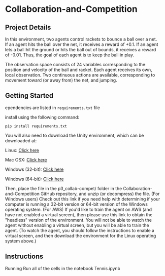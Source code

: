 # Collaboration-and-Competition

## Project Details

In this environment, two agents control rackets to bounce a ball over a net. If an agent hits the ball over the net, it receives a reward of +0.1. If an agent lets a ball hit the ground or hits the ball out of bounds, it receives a reward of -0.01. Thus, the goal of each agent is to keep the ball in play.

The observation space consists of 24 variables corresponding to the position and velocity of the ball and racket. Each agent receives its own, local observation. Two continuous actions are available, corresponding to movement toward (or away from) the net, and jumping. 
## Getting Started
ependencies are listed in `requirements.txt` file

install using the following command: 
```
pip install requirements.txt
``` 

You will also need to download the Unity environment, which can be downloaded at:

Linux: [Click here](https://s3-us-west-1.amazonaws.com/udacity-drlnd/P3/Tennis/Tennis_Linux.zip)

Mac OSX: [Click here](https://s3-us-west-1.amazonaws.com/udacity-drlnd/P3/Tennis/Tennis.app.zip)

Windows (32-bit): [Click here](https://s3-us-west-1.amazonaws.com/udacity-drlnd/P3/Tennis/Tennis_Windows_x86.zip)

Windows (64-bit): [Click here](https://s3-us-west-1.amazonaws.com/udacity-drlnd/P3/Tennis/Tennis_Windows_x86_64.zip)

Then, place the file in the p3_collab-compet/ folder in the Collaboration-and-Competition GitHub repository, and unzip (or decompress) the file. (For Windows users) Check out this link if you need help with determining if your computer is running a 32-bit version or 64-bit version of the Windows operating system. (For AWS) If you'd like to train the agent on AWS (and have not enabled a virtual screen), then please use this link to obtain the "headless" version of the environment. You will not be able to watch the agent without enabling a virtual screen, but you will be able to train the agent. (To watch the agent, you should follow the instructions to enable a virtual screen, and then download the environment for the Linux operating system above.)

## Instructions

Running Run all of the cells in the notebook Tennis.ipynb